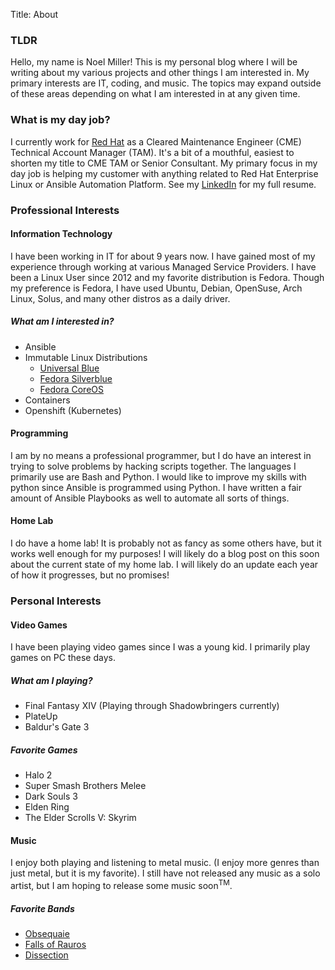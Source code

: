 Title: About

### TLDR

Hello, my name is Noel Miller! This is my personal blog where I will be writing about my various projects and other things I am interested in. My primary interests are IT, coding, and music. The topics may expand outside of these areas depending on what I am interested in at any given time.

### What is my day job?

I currently work for [Red Hat](https://www.redhat.com/en) as a Cleared Maintenance Engineer (CME) Technical Account Manager (TAM). It's a bit of a mouthful, easiest to shorten my title to CME TAM or Senior Consultant. My primary focus in my day job is helping my customer with anything related to Red Hat Enterprise Linux or Ansible Automation Platform. See my [LinkedIn](https://www.linkedin.com/in/noel-miller-533909113/) for my full resume.

### Professional Interests

#### Information Technology

I have been working in IT for about 9 years now. I have gained most of my experience through working at various Managed Service Providers. I have been a Linux User since 2012 and my favorite distribution is Fedora. Though my preference is Fedora, I have used Ubuntu, Debian, OpenSuse, Arch Linux, Solus, and many other distros as a daily driver. 

##### What am I interested in?

- Ansible
- Immutable Linux Distributions
    - [Universal Blue](https://universal-blue.org/)
    - [Fedora Silverblue](https://fedoraproject.org/silverblue/)
    - [Fedora CoreOS](https://fedoraproject.org/coreos/)
- Containers
- Openshift (Kubernetes)

#### Programming

I am by no means a professional programmer, but I do have an interest in trying to solve problems by hacking scripts together. The languages I primarily use are Bash and Python. I would like to improve my skills with python since Ansible is programmed using Python. I have written a fair amount of Ansible Playbooks as well to automate all sorts of things.

#### Home Lab

I do have a home lab! It is probably not as fancy as some others have, but it works well enough for my purposes! I will likely do a blog post on this soon about the current state of my home lab. I will likely do an update each year of how it progresses, but no promises!

### Personal Interests

#### Video Games

I have been playing video games since I was a young kid. I primarily play games on PC these days. 

##### What am I playing?

- Final Fantasy XIV (Playing through Shadowbringers currently)
- PlateUp
- Baldur's Gate 3

##### Favorite Games

- Halo 2
- Super Smash Brothers Melee
- Dark Souls 3
- Elden Ring
- The Elder Scrolls V: Skyrim

#### Music

I enjoy both playing and listening to metal music. (I enjoy more genres than just metal, but it is my favorite). I still have not released any music as a solo artist, but I am hoping to release some music soon<sup>TM</sup>.

##### Favorite Bands

- [Obsequaie](https://open.spotify.com/artist/5KwdkxxLA3mR8dxpzauigT)
- [Falls of Rauros](https://open.spotify.com/artist/4Y5CKbAT8fHWEbpLGFNygB)
- [Dissection](https://open.spotify.com/artist/4Y5CKbAT8fHWEbpLGFNygB)
